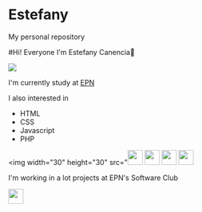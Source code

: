 # Estefany
My personal repository

#Hi! Everyone I'm Estefany Canencia👋

![](https://visitor-badge.glitch.me/badge?page_id=estefany-kari.estefany-kari)

I'm currently study at [EPN](https://www.epn.edu.ec/) 

I also interested in
- HTML
- CSS
- Javascript
- PHP

<img width="30" height="30" src="<img width="30" height="30" src="https://upload.wikimedia.org/wikipedia/commons/thumb/6/61/HTML5_logo_and_wordmark.svg/230px-HTML5_logo_and_wordmark.svg.png"> <img width="30" height="30" src="https://desarrolloweb.com/storage/tag_images/actual/sT1RLpDHzInATuKnDUkwXhKoaIOrtS97gBtgiQ6M.png"> <img width="30" height="30" src="https://www.akademus.es/blog/wp-content/uploads/2018/07/java.png"> <img width="30" height="30" src="https://i1.wp.com/unaaldia.hispasec.com/wp-content/uploads/2019/09/Captura-de-pantalla-de-2019-09-07-04-06-35.png?fit=983%2C633&ssl=1">



 I'm working in a lot projects at EPN's Software Club
 
 
<img width="30" height="30" src="https://avatars.githubusercontent.com/u/84605041?s=200&v=4">
